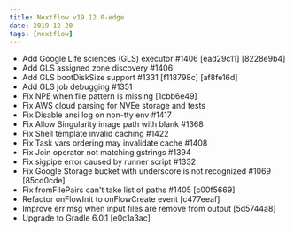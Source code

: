 ```yaml
---
title: Nextflow v19.12.0-edge
date: 2019-12-20
tags: [nextflow]
---
```


- Add Google Life sciences (GLS) executor #1406 [ead29c11] [8228e9b4]
- Add GLS assigned zone discovery #1406
- Add GLS bootDiskSize support #1331 [f118798c] [af8fe16d]
- Add GLS job debugging #1351
- Fix NPE when file pattern is missing [1cbb6e49]
- Fix AWS cloud parsing for NVEe storage and tests
- Fix Disable ansi log on non-tty env #1417
- Fix Allow Singularity image path with blank #1368
- Fix Shell template invalid caching #1422
- Fix Task vars ordering may invalidate cache #1408
- Fix Join operator not matching gstrings #1394
- Fix sigpipe error caused by runner script #1332
- Fix Google Storage bucket with underscore is not recognized #1069 [85cd0cde]
- Fix fromFilePairs can't take list of paths #1405 [c00f5669]
- Refactor onFlowInit to onFlowCreate event [c477eeaf]
- Improve err msg when input files are remove from output [5d5744a8]
- Upgrade to Gradle 6.0.1 [e0c1a3ac]
